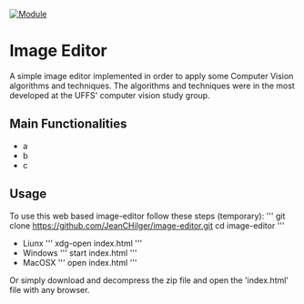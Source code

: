 [![Module](https://img.shields.io/badge/module-opencvjs-orange.svg?style=flat
)](https://docs.opencv.org/3.4/df/df7/tutorial_js_table_of_contents_setup.html "OpecvJS Tutorials")

# Image Editor

A simple image editor implemented in order to apply some Computer Vision algorithms and techniques.
The algorithms and techniques were in the most developed at the UFFS' computer vision study group.

## Main Functionalities

- a
- b
- c

## Usage

To use this web based image-editor follow these steps (temporary):
'''
git clone https://github.com/JeanCHilger/image-editor.git
cd image-editor
'''
- Liunx
'''
xdg-open index.html
'''
- Windows
'''
start index.html
'''
- MacOSX
'''
open index.html
'''

Or simply download and decompress the zip file and open the 'index.html' file with any browser.

